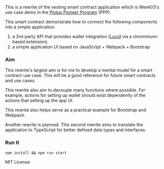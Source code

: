 This is a rewrite of the vesting smart contract application which is Week03's use case demo in the [Plutus Pioneer Program](https://iog-academy.gitbook.io/plutus-pioneers-program-fourth-cohort/) (PPP).

This smart contract demonstrate how to connect the following components into a simple application:

1. a 3rd-party API that provides wallet integration ([Lucid](https://lucid.spacebudz.io/) via a chromimum-based extension).
2. a simple application UI based on JavaScript + Webpack + Bootstrap


### Aim

This rewrite's largest aim is for me to develop a mental model for a smart contract use case. This will be a good reference for future smart contracts and use cases.

This rewrite also aim to decouple many functions where possible. For example, actions for setting up wallet should exist dependently of the actions that setting up the app UI.

This rewrite also helps serve as a practical example for Bootstrap and Webpack.

Another rewrite is planned. This second rewrite aims to translate the application to TypeScript for better defined data types and interfaces.


### Run It

```sh
npm install && npm run start
```

MIT License
